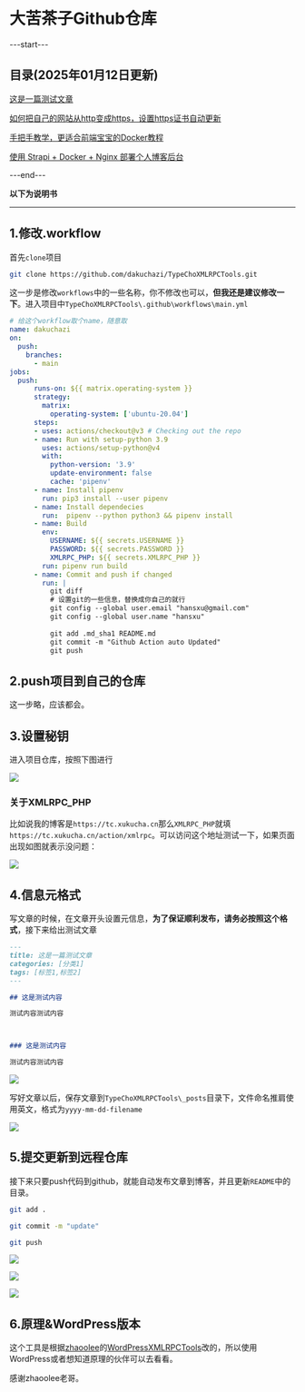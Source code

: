 # 大苦茶子Github仓库

---start---
## 目录(2025年01月12日更新)
[这是一篇测试文章](https://tc.xukucha.cn/index.php/p/2025-01-13-test.html)

[如何把自己的网站从http变成https，设置https证书自动更新](https://tc.xukucha.cn/index.php/p/2025-01-03-http-to-https.html)

[手把手教学，更适合前端宝宝的Docker教程](https://tc.xukucha.cn/index.php/p/2024-12-22-docker-tutorial.html)

[使用 Strapi + Docker + Nginx 部署个人博客后台](https://tc.xukucha.cn/index.php/p/2024-12-19-strapi-docker-nginx-blog.html)

---end---



**以下为说明书**

----



## 1.修改.workflow

首先`clone`项目

```bash
git clone https://github.com/dakuchazi/TypeChoXMLRPCTools.git
```

这一步是修改`workflows`中的一些名称，你不修改也可以，**但我还是建议修改一下**。进入项目中`TypeChoXMLRPCTools\.github\workflows\main.yml`

```yaml
# 给这个workflow取个name，随意取
name: dakuchazi
on:
  push:
    branches:    
      - main
jobs:
  push:
      runs-on: ${{ matrix.operating-system }}
      strategy:
        matrix:
          operating-system: ['ubuntu-20.04']
      steps:
      - uses: actions/checkout@v3 # Checking out the repo
      - name: Run with setup-python 3.9
        uses: actions/setup-python@v4
        with:
          python-version: '3.9'
          update-environment: false
          cache: 'pipenv'
      - name: Install pipenv
        run: pip3 install --user pipenv
      - name: Install dependecies
        run:  pipenv --python python3 && pipenv install
      - name: Build
        env:
          USERNAME: ${{ secrets.USERNAME }}
          PASSWORD: ${{ secrets.PASSWORD }}
          XMLRPC_PHP: ${{ secrets.XMLRPC_PHP }}
        run: pipenv run build
      - name: Commit and push if changed
        run: |
          git diff
          # 设置git的一些信息，替换成你自己的就行
          git config --global user.email "hansxu@gmail.com"
          git config --global user.name "hansxu"
          
          git add .md_sha1 README.md
          git commit -m "Github Action auto Updated"
          git push

```



## 2.push项目到自己的仓库

这一步略，应该都会。



## 3.设置秘钥

进入项目仓库，按照下图进行

![](https://image.xukucha.cn/blog/20250113030511.png)

### 关于XMLRPC_PHP

比如说我的博客是`https://tc.xukucha.cn`那么`XMLRPC_PHP`就填`https://tc.xukucha.cn/action/xmlrpc`。可以访问这个地址测试一下，如果页面出现如图就表示没问题：

![](https://image.xukucha.cn/blog20250113021936.png)

## 4.信息元格式

写文章的时候，在文章开头设置元信息，**为了保证顺利发布，请务必按照这个格式**，接下来给出测试文章

```markdown
---
title: 这是一篇测试文章
categories: [分类1]
tags: [标签1,标签2]
---

## 这是测试内容

测试内容测试内容



### 这是测试内容

测试内容测试内容

```

![](https://image.xukucha.cn/blog20250113022530.png)

写好文章以后，保存文章到`TypeChoXMLRPCTools\_posts`目录下，文件命名推肩使用英文，格式为`yyyy-mm-dd-filename`

![](https://image.xukucha.cn/blog20250113022859.png)



## 5.提交更新到远程仓库

接下来只要push代码到github，就能自动发布文章到博客，并且更新`README`中的目录。

```bash
git add .

git commit -m "update"

git push
```

![](https://image.xukucha.cn/blog20250113023722.png)

![](https://image.xukucha.cn/blog1736707087216.jpg)

![](https://image.xukucha.cn/blog1736707151012.jpg)



## 6.原理&WordPress版本

这个工具是根据[zhaoolee](https://github.com/zhaoolee)的[WordPressXMLRPCTools](https://github.com/zhaoolee/WordPressXMLRPCTools)改的，所以使用WordPress或者想知道原理的伙伴可以去看看。

感谢zhaoolee老哥。
